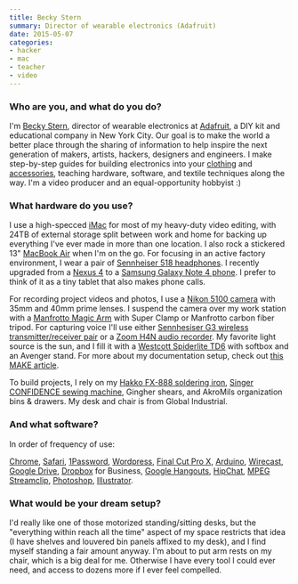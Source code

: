 ```yaml
---
title: Becky Stern
summary: Director of wearable electronics (Adafruit)
date: 2015-05-07
categories:
- hacker
- mac
- teacher
- video
---
```


### Who are you, and what do you do?

I'm [Becky Stern](http://beckystern.com/ "Becky's website."), director of wearable electronics at [Adafruit](http://www.adafruit.com/ "A DIY company."), a DIY kit and educational company in New York City. Our goal is to make the world a better place through the sharing of information to help inspire the next generation of makers, artists, hackers, designers and engineers. I make step­-by-­step guides for building electronics into your [clothing](https://learn.adafruit.com/firewalker-led-sneakers/overview "Becky's guide for making LED sneakers.") and [accessories](https://learn.adafruit.com/cyberpunk-spikes/overview "Becky's guide for making 3D printed spikes."), teaching hardware, software, and textile techniques along the way. I'm a video producer and an equal­-opportunity hobbyist :)

### What hardware do you use?

I use a high­-specced [iMac][] for most of my heavy­-duty video editing, with 24TB of external storage split between work and home for backing up everything I've ever made in more than one location. I also rock a stickered 13" [MacBook Air][macbook-air] when I'm on the go. For focusing in an active factory environment, I wear a pair of [Sennheiser 518 headphones][hd-518]. I recently upgraded from a [Nexus 4][nexus-4] to a [Samsung Galaxy Note 4 phone][galaxy-note-4]. I prefer to think of it as a tiny tablet that also makes phone calls.

For recording project videos and photos, I use a [Nikon 5100 camera][d5100] with 35mm and 40mm prime lenses. I suspend the camera over my work station with a [Manfrotto Magic Arm][magic-arm] with Super Clamp or Manfrotto carbon fiber tripod. For capturing voice I'll use either [Sennhesiser G3 wireless transmitter/receiver pair][ew-100-g3] or a [Zoom H4N audio recorder][h4n]. My favorite light source is the sun, and I fill it with a [Westcott Spiderlite TD6][spiderlite-td6] with softbox and an Avenger stand. For more about my documentation setup, check out [this MAKE article](http://makezine.com/magazine/make­38­cameras­and­av/beckystips/ "Becky's MAKE article about making awesome videos.").

To build projects, I rely on my [Hakko FX-­888 soldering iron][fx-888], [Singer CONFIDENCE sewing machine][confidence], Gingher shears, and Akro­Mils organization bins & drawers. My desk and chair is from Global Industrial.

### And what software?

In order of frequency of use:

[Chrome][], [Safari][], [1Password][], [Wordpress][], [Final Cut Pro X][final-cut-pro-x], [Arduino][arduino-ide], [Wirecast][], [Google Drive][google-drive], [Dropbox][] for Business, [Google Hangouts][google-hangouts], [HipChat][], [MPEG Streamclip][mpeg-streamclip], [Photoshop][], [Illustrator][].

### What would be your dream setup?

I'd really like one of those motorized standing/sitting desks, but the "everything within reach all the time" aspect of my space restricts that idea (I have shelves and louvered bin panels affixed to my desk), and I find myself standing a fair amount anyway. I'm about to put arm rests on my chair, which is a big deal for me. Otherwise I have every tool I could ever need, and access to dozens more if I ever feel compelled.

[1password]: https://1password.com "Password management software for Mac OS X."
[arduino-ide]: https://www.arduino.cc/en/software "A development environment for Arduino hardware."
[chrome]: https://www.google.com/intl/en/chrome/ "A WebKit-based browser, where each tab runs in its own thread."
[confidence]: http://web.archive.org/web/20180307001400/http://www.singerco.com:80/products/1495/7470-confidence "A sewing machine."
[d5100]: https://www.nikonusa.com/en/nikon-products/product/dslr-cameras/d5100.html "A 16.2 megapixel DSLR."
[dropbox]: https://www.dropbox.com/ "Online syncing and storage."
[ew-100-g3]: https://en-us.sennheiser.com/wireless-clip-on-lavalier-microphone-set-presentation-ew-100-eng-g3 "A wireless microphone system."
[final-cut-pro-x]: https://en.wikipedia.org/wiki/Final_Cut_Pro_X "A nonlinear video editor."
[fx-888]: http://web.archive.org/web/20221126221416/https://www.amazon.com/Hakko-FX888-FX-888-Soldering-Station/dp/B004M3U0VU/ "A soldering iron."
[galaxy-note-4]: https://en.wikipedia.org/wiki/Samsung_Galaxy_Note_4 "A phone/tablet."
[google-drive]: https://accounts.google.com/ServiceLogin?service=wise&passive=1209600&osid=1&continue=https://drive.google.com/&followup=https://drive.google.com/&emr=1 "A cloud storage service."
[google-hangouts]: https://mail.google.com/chat "A voice, video and text chat service."
[h4n]: http://web.archive.org/web/20150212190215/http://www.zoom.co.jp/english/products/h4n/ "A digital audio recorder."
[hd-518]: https://www.sennheiser-hearing.com/en-US/p/hd-518/ "Over-the-ear headphones."
[hipchat]: http://web.archive.org/web/20170905004635/https://www.hipchat.com/ "A hosted IM and file service."
[illustrator]: https://www.adobe.com/products/illustrator.html "A vector graphics editor."
[imac]: https://www.apple.com/imac-24/ "An all-in-one computer."
[macbook-air]: https://www.apple.com/macbook-air/ "A very thin laptop."
[magic-arm]: https://www.manfrotto.com/global/magic-arm-with-bracket/ "A camera arm."
[mpeg-streamclip]: http://www.squared5.com/ "A video converter and editor."
[nexus-4]: https://en.wikipedia.org/wiki/Nexus_4 "An Android smartphone."
[photoshop]: https://www.adobe.com/products/photoshop.html "A bitmap image editor."
[safari]: https://www.apple.com/safari/ "A fast web browser."
[spiderlite-td6]: https://www.fjwestcott.com/collections/lighting "A constant lighting system."
[wirecast]: http://www.telestream.net/wirecast/ "Live streaming software."
[wordpress]: https://wordpress.com/ "Weblog publishing software."
